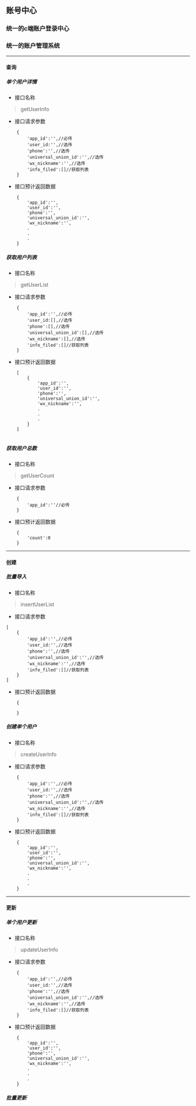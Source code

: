 ## 账号中心
### 统一的c端账户登录中心
### 统一的账户管理系统
---
#### 查询
##### 单个用户详情
* 接口名称
> getUserInfo
* 接口请求参数
```
    {
        'app_id':'',//必传
        'user_id:'',//选传
        'phone':'',//选传
        'universal_union_id':'',//选传
        'wx_nickname':'',//选传
        'info_filed':[]//获取列表
    }
```
* 接口预计返回数据
```
    {
        'app_id':'',
        'user_id':'',
        'phone':'',
        'universal_union_id':'',
        'wx_nickname':'',
        .
        .
        .
    }
```
##### 获取用户列表
* 接口名称
> getUserList
* 接口请求参数
```
    {
        'app_id':'',//必传
        'user_id:[],//选传
        'phone':[],//选传
        'universal_union_id':[],//选传
        'wx_nickname':[],//选传
        'info_filed':[]//获取列表
    }
```
* 接口预计返回数据
```
    [
        {
            'app_id':'',
            'user_id':'',
            'phone':'',
            'universal_union_id':'',
            'wx_nickname':'',
            .
            .
            .
        }
    ]
    
```
##### 获取用户总数
* 接口名称
> getUserCount
* 接口请求参数
```
    {
        'app_id':''//必传
    }
```
* 接口预计返回数据
```
    {
        'count':0
    }
```

---
#### 创建
##### 批量导入
* 接口名称
> insertUserList
* 接口请求参数
```
[
    {
        'app_id':'',//必传
        'user_id:'',//选传
        'phone':'',//选传
        'universal_union_id':'',//选传
        'wx_nickname':'',//选传
        'info_filed':[]//获取列表
    }
]
```
* 接口预计返回数据
```
    {
        
    }
```
##### 创建单个用户
* 接口名称
> createUserInfo
* 接口请求参数
```
    {
        'app_id':'',//必传
        'user_id:'',//选传
        'phone':'',//选传
        'universal_union_id':'',//选传
        'wx_nickname':'',//选传
        'info_filed':[]//获取列表
    }
```
* 接口预计返回数据
```
    {
        'app_id':'',
        'user_id':'',
        'phone':'',
        'universal_union_id':'',
        'wx_nickname':'',
        .
        .
        .
    }
```

---

#### 更新
##### 单个用户更新
* 接口名称
> updateUserInfo
* 接口请求参数
```
    {
        'app_id':'',//必传
        'user_id:'',//选传
        'phone':'',//选传
        'universal_union_id':'',//选传
        'wx_nickname':'',//选传
        'info_filed':[]//获取列表
    }
```
* 接口预计返回数据
```
    {
        'app_id':'',
        'user_id':'',
        'phone':'',
        'universal_union_id':'',
        'wx_nickname':'',
        .
        .
        .
    }
```
##### 批量更新